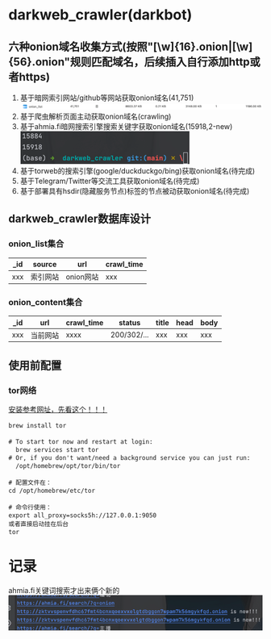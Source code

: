 # darkweb_crawler(darkbot)
## 六种onion域名收集方式(按照"[\w]{16}.onion|[\w]{56}.onion"规则匹配域名，后续插入自行添加http或者https)
1. 基于暗网索引网站/github等网站获取onion域名(41,751)
![img.png](img.png)
2. 基于爬虫解析页面主动获取onion域名(crawling)
3. 基于ahmia.fi暗网搜索引擎搜索关键字获取onion域名(15918,2-new)
![img_2.png](img_2.png)
4. 基于torweb的搜索引擎(google/duckduckgo/bing)获取onion域名(待完成)
5. 基于Telegram/Twitter等交流工具获取onion域名(待完成)
6. 基于部署具有hsdir(隐藏服务节点)标签的节点被动获取onion域名(待完成)

## darkweb_crawler数据库设计
### onion_list集合
| _id | source | url     | crawl_time |
|-----|--------|---------|------------|
| xxx | 索引网站   | onion网站 | xxx        |

### onion_content集合

| _id | url  | crawl_time | status      | title | head | body |
|-----|------|------------|-------------|-------|------|------|
| xxx | 当前网站 | xxxx       | 200/302/... | xxx   | xxx  | xxx  |

## 使用前配置
### tor网络
[安装参考网址，先看这个！！！](https://hanblog.fun/2021/04/07/2021-4-7-tor-simple-configer/)
```shell
brew install tor

# To start tor now and restart at login:
  brew services start tor
# Or, if you don't want/need a background service you can just run:
  /opt/homebrew/opt/tor/bin/tor

# 配置文件在：
cd /opt/homebrew/etc/tor

# 命令行使用：
export all_proxy=socks5h://127.0.0.1:9050
或者直接启动挂在后台
tor
```
# 记录
ahmia.fi关键词搜索才出来俩个新的
![img_1.png](img_1.png)